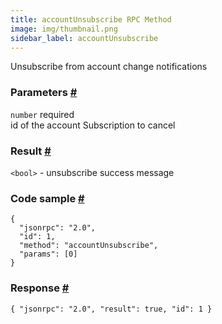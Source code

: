 ```yaml
--- 
title: accountUnsubscribe RPC Method 
image: img/thumbnail.png 
sidebar_label: accountUnsubscribe 
---  
```

Unsubscribe from account change notifications

### Parameters [#](#parameters)

`number` required  
id of the account Subscription to cancel

### Result [#](#result)

`<bool>` - unsubscribe success message

### Code sample [#](#code-sample)

```
{
  "jsonrpc": "2.0",
  "id": 1,
  "method": "accountUnsubscribe",
  "params": [0]
}
```


### Response [#](#response)

```
{ "jsonrpc": "2.0", "result": true, "id": 1 }
```
